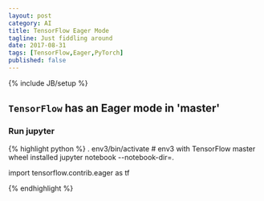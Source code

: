 ```yaml
---
layout: post
category: AI
title: TensorFlow Eager Mode
tagline: Just fiddling around
date: 2017-08-31
tags: [TensorFlow,Eager,PyTorch]
published: false
---
```

{% include JB/setup %}


## ```TensorFlow``` has an Eager mode in 'master'


### Run jupyter

{% highlight python %}
. env3/bin/activate  # env3 with TensorFlow master wheel installed
jupyter notebook --notebook-dir=.


import tensorflow.contrib.eager as tf

{% endhighlight %}

